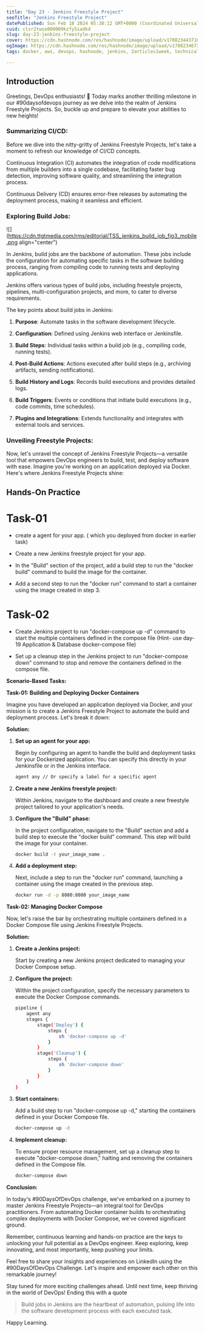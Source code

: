 ```yaml
---
title: "Day 23 - Jenkins Freestyle Project"
seoTitle: "Jenkins Freestyle Project"
datePublished: Sun Feb 18 2024 05:38:12 GMT+0000 (Coordinated Universal Time)
cuid: clsr2twso000009kzfy5iadkd
slug: day-23-jenkins-freestyle-project
cover: https://cdn.hashnode.com/res/hashnode/image/upload/v1708234437104/bc40f4e8-0ba9-41db-affa-f4855713d9b0.png
ogImage: https://cdn.hashnode.com/res/hashnode/image/upload/v1708234672291/5017c060-2bbd-4b35-8a0f-4ea2b807e6fb.png
tags: docker, aws, devops, hashnode, jenkins, 2articles1week, technical-writing-1, devops-articles, jenkins-devops, devops-journey, 90daysofdevops, trainwithshubham, 90daysofdevops-chanllenge, devopscommunity

---
```


## Introduction

Greetings, DevOps enthusiasts! 🚀 Today marks another thrilling milestone in our #90daysofdevops journey as we delve into the realm of Jenkins Freestyle Projects. So, buckle up and prepare to elevate your abilities to new heights!

### Summarizing CI/CD:

Before we dive into the nitty-gritty of Jenkins Freestyle Projects, let's take a moment to refresh our knowledge of CI/CD concepts.

Continuous Integration (CI) automates the integration of code modifications from multiple builders into a single codebase, facilitating faster bug detection, improving software quality, and streamlining the integration process.

Continuous Delivery (CD) ensures error-free releases by automating the deployment process, making it seamless and efficient.

### Exploring Build Jobs:

![](https://cdn.ttgtmedia.com/rms/editorial/TSS_jenkins_build_job_fig3_mobile.png align="center")

In Jenkins, build jobs are the backbone of automation. These jobs include the configuration for automating specific tasks in the software building process, ranging from compiling code to running tests and deploying applications.

Jenkins offers various types of build jobs, including freestyle projects, pipelines, multi-configuration projects, and more, to cater to diverse requirements.

The key points about build jobs in Jenkins:

1. **Purpose**: Automate tasks in the software development lifecycle.
    
2. **Configuration**: Defined using Jenkins web interface or Jenkinsfile.
    
3. **Build Steps**: Individual tasks within a build job (e.g., compiling code, running tests).
    
4. **Post-Build Actions**: Actions executed after build steps (e.g., archiving artifacts, sending notifications).
    
5. **Build History and Logs**: Records build executions and provides detailed logs.
    
6. **Build Triggers**: Events or conditions that initiate build executions (e.g., code commits, time schedules).
    
7. **Plugins and Integrations**: Extends functionality and integrates with external tools and services.
    

### Unveiling Freestyle Projects:

Now, let's unravel the concept of Jenkins Freestyle Projects—a versatile tool that empowers DevOps engineers to build, test, and deploy software with ease. Imagine you're working on an application deployed via Docker. Here's where Jenkins Freestyle Projects shine:

## Hands-On Practice

# Task-01

* create a agent for your app. ( which you deployed from docker in earlier task)
    
* Create a new Jenkins freestyle project for your app.
    
* In the "Build" section of the project, add a build step to run the "docker build" command to build the image for the container.
    
* Add a second step to run the "docker run" command to start a container using the image created in step 3.
    

# Task-02

* Create Jenkins project to run "docker-compose up -d" command to start the multiple containers defined in the compose file (Hint- use day-19 Application & Database docker-compose file)
    
* Set up a cleanup step in the Jenkins project to run "docker-compose down" command to stop and remove the containers defined in the compose file.
    

**Scenario-Based Tasks:**

**Task-01: Building and Deploying Docker Containers**

Imagine you have developed an application deployed via Docker, and your mission is to create a Jenkins Freestyle Project to automate the build and deployment process. Let's break it down:

**Solution:**

1. **Set up an agent for your app:**
    
    Begin by configuring an agent to handle the build and deployment tasks for your Dockerized application. You can specify this directly in your Jenkinsfile or in the Jenkins interface.
    
    ```bash
    agent any // Or specify a label for a specific agent
    ```
    
2. **Create a new Jenkins freestyle project:**
    
    Within Jenkins, navigate to the dashboard and create a new freestyle project tailored to your application's needs.
    
3. **Configure the "Build" phase:**
    
    In the project configuration, navigate to the "Build" section and add a build step to execute the "docker build" command. This step will build the image for your container.
    
    ```bash
    docker build -t your_image_name .
    ```
    
4. **Add a deployment step:**
    
    Next, include a step to run the "docker run" command, launching a container using the image created in the previous step.
    
    ```bash
    docker run -d -p 8080:8080 your_image_name
    ```
    

**Task-02: Managing Docker Compose**

Now, let's raise the bar by orchestrating multiple containers defined in a Docker Compose file using Jenkins Freestyle Projects.

**Solution:**

1. **Create a Jenkins project:**
    
    Start by creating a new Jenkins project dedicated to managing your Docker Compose setup.
    
2. **Configure the project:**
    
    Within the project configuration, specify the necessary parameters to execute the Docker Compose commands.
    
    ```bash
    pipeline {
        agent any
        stages {
            stage('Deploy') {
                steps {
                    sh 'docker-compose up -d'
                }
            }
            stage('Cleanup') {
                steps {
                    sh 'docker-compose down'
                }
            }
        }
    }
    ```
    
3. **Start containers:**
    
    Add a build step to run "docker-compose up -d," starting the containers defined in your Docker Compose file.
    
    ```bash
    docker-compose up -d
    ```
    
4. **Implement cleanup:**
    
    To ensure proper resource management, set up a cleanup step to execute "docker-compose down," halting and removing the containers defined in the Compose file.
    
    ```bash
    docker-compose down
    ```
    

**Conclusion:**

In today's #90DaysOfDevOps challenge, we've embarked on a journey to master Jenkins Freestyle Projects—an integral tool for DevOps practitioners. From automating Docker container builds to orchestrating complex deployments with Docker Compose, we've covered significant ground.

Remember, continuous learning and hands-on practice are the keys to unlocking your full potential as a DevOps engineer. Keep exploring, keep innovating, and most importantly, keep pushing your limits.

Feel free to share your insights and experiences on LinkedIn using the #90DaysOfDevOps Challenge. Let's inspire and empower each other on this remarkable journey!

Stay tuned for more exciting challenges ahead. Until next time, keep thriving in the world of DevOps! Ending this with a quote

> Build jobs in Jenkins are the heartbeat of automation, pulsing life into the software development process with each executed task.

Happy Learning.
